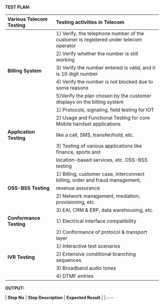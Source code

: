 **TEST PLAN:**

| **Various Telecom Testing** |                          **Testing activities in Telecom**                          |
| :---                        |                                                                                 :---|
|                             | 1) Verify, the telephone number of the customer is registered under telecom operator|
|                             | 2) Verify whether the number is still working                                       |
| **Billing System**          | 3) Verify the number entered is valid, and it is 10 digit number                    |                                                         
|                             | 4) Verify the number is not blocked due to some reasons                             |                                                     
|                             | 5)Verify the plan chosen by the customer displays on the billing system             |                                                                |                             | 6) Verify the total amount billed is accurate and mapped to the service offered     |
|                             | 1) Protocols, signaling, field testing for IOT                                      |                    
|                             | 2) Usage and Functional Testing for core Mobile handset applications                |
| **Application Testing**     | like a call, SMS, transfer/hold, etc.                                               |
|                             | 3) Testing of various applications like finance, sports and                         |
|                             | location-based services, etc. OSS-BSS testing                                       |
|                             | 1) Billing, customer case, interconnect billing, order and fraud management,        |
| **OSS-BSS Testing**         | revenue assurance                                                                   |
|                             | 2) Network management, mediation, provisioning, etc.                                |
|                             | 3) EAI, CRM & ERP, data warehousing, etc.                                           |
| **Conformance Testing**     | 1) Electrical interface compatibility                                               |
|                             | 2) Conformance of protocol & transport layer                                        |
|                             | 1) Interactive test scenarios                                                       |
| **IVR Testing**             | 2) Extensive conditional branching sequences                                        |
|                             | 3) Broadband audio tones                                                            |
|                             | 4) DTMF entries                                                                     |

**OUTPUT:**

| **Step No** | **Step Description** | **Expected Result** |
| :---
